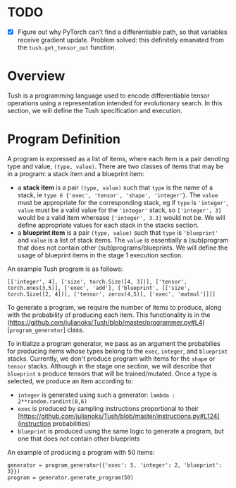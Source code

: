 # TODO
- [x] Figure out why PyTorch can't find a differentiable path, so that variables receive gradient update. Problem solved: this definitely  emanated from the `tush.get_tensor_out` function.


# Overview
Tush is a programming language used to encode differentiable tensor operations using a representation intended for evolutionary search. In this section, we will define the Tush specification and execution.


# Program Definition
A program is expressed as a list of items, where each item is a pair denoting type and value, ```(type, value)```. There are two classes of items that may be in a program: a stack item and a blueprint item:
- a **stack item** is a pair ```(type, value)``` such that `type` is the name of a stack, ie `type ∈ {'exec', 'tensor', 'shape', 'integer'}`. The `value` must be appropriate for the corresponding stack, eg if `type` is `'integer'`, `value` must be a valid value for the `'integer'` stack, so ```['integer', 3]``` would be a valid item wherease ```['integer', 3.3]``` would not be. We will define appropriate values for each stack in the stacks section.
- a **blueprint item** is a pair `(type, value)` such that `type` is `'blueprint'` and `value` is a list of stack items. The `value` is essentially a (sub)program that does not contain other (sub)programs/blueprints. We will define the usage of blueprint items in the stage 1 execution section.


An example Tush program is as follows:

```
[['integer', 4], ['size', torch.Size([4, 3])], ['tensor', torch.ones(3,5)], ['exec', 'add'], ['blueprint', [['size', torch.Size([2, 4])], ['tensor', zeros(4,5)], ['exec', 'matmul']]]]
```

To generate a program, we require the number of items to produce, along with the probability of producing each item. This functionality is in the (https://github.com/julianoks/Tush/blob/master/programmer.py#L4)[`program_generator`] class.

To initialize a program generator, we pass as an argument the probabilies for producing items whose types belong to the `exec`, `integer`, and `blueprint` stacks. Currently, we don't produce program with items for the `shape` or `tensor` stacks. Although in the stage one section, we will describe that `blueprint` s produce tensors that will be trained/mutated.
Once a type is selected, we produce an item according to:
- `integer` is generated using such a generator: ```lambda : 2**random.randint(0,6)```
- `exec` is produced by sampling instructions proportional to their [https://github.com/julianoks/Tush/blob/master/instructions.py#L124](instruction probabilities)
- `blueprint` is produced using the same logic to generate a program, but one that does not contain other blueprints

An example of producing a program with 50 items:
```
generator = program_generator({'exec': 5, 'integer': 2, 'blueprint': 3}})
program = generator.generate_program(50)
```
